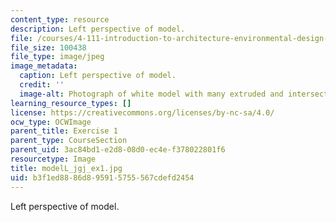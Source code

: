 ```yaml
---
content_type: resource
description: Left perspective of model.
file: /courses/4-111-introduction-to-architecture-environmental-design-spring-2014/b3f1ed8886d895915755567cdefd2454_modelL_jgj_ex1.jpg
file_size: 100438
file_type: image/jpeg
image_metadata:
  caption: Left perspective of model.
  credit: ''
  image-alt: Photograph of white model with many extruded and intersecting planes.
learning_resource_types: []
license: https://creativecommons.org/licenses/by-nc-sa/4.0/
ocw_type: OCWImage
parent_title: Exercise 1
parent_type: CourseSection
parent_uid: 3ac84bd1-e2d8-08d0-ec4e-f378022801f6
resourcetype: Image
title: modelL_jgj_ex1.jpg
uid: b3f1ed88-86d8-9591-5755-567cdefd2454
---
```

Left perspective of model.